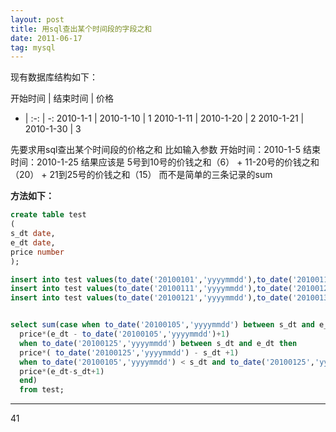 ```yaml
---
layout: post
title: 用sql查出某个时间段的字段之和 
date: 2011-06-17 
tag: mysql
---
```


现有数据库结构如下：

开始时间    |     结束时间   |   价格
- | :-: | -: 
2010-1-1   |     2010-1-10  |    1
2010-1-11  |     2010-1-20   |    2 
2010-1-21  |     2010-1-30   |    3


先要求用sql查出某个时间段的价格之和
比如输入参数 开始时间：2010-1-5 结束时间：2010-1-25
结果应该是 5号到10号的价钱之和（6） + 11-20号的价钱之和（20） + 21到25号的价钱之和（15）
而不是简单的三条记录的sum

 

**方法如下：**

``` sql
create table test
(
s_dt date,
e_dt date,
price number
);

insert into test values(to_date('20100101','yyyymmdd'),to_date('20100110','yyyymmdd'),1);
insert into test values(to_date('20100111','yyyymmdd'),to_date('20100120','yyyymmdd'),2);
insert into test values(to_date('20100121','yyyymmdd'),to_date('20100130','yyyymmdd'),3);


select sum(case when to_date('20100105','yyyymmdd') between s_dt and e_dt then
  price*(e_dt - to_date('20100105','yyyymmdd')+1)
  when to_date('20100125','yyyymmdd') between s_dt and e_dt then
  price*( to_date('20100125','yyyymmdd') - s_dt +1)
  when to_date('20100105','yyyymmdd') < s_dt and to_date('20100125','yyyymmdd')>e_dt then
  price*(e_dt-s_dt+1)
  end)
  from test;
```
-----------------------------------------------
41
